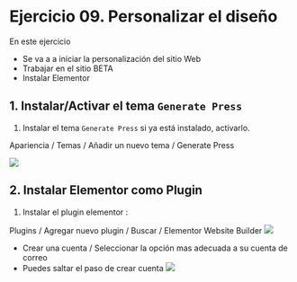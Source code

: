 
# Ejercicio 09. Personalizar el diseño
En este ejercicio 
- Se va a a iniciar la personalización del sitio Web
- Trabajar en el sitio BETA
- Instalar Elementor

## 1. Instalar/Activar el tema `Generate Press`
1. Instalar el tema `Generate Press` si ya está instalado, activarlo.

Apariencia / Temas / Añadir un nuevo tema / Generate Press


![](https://i.imgur.com/YnePFpR.png)

## 2. Instalar Elementor como Plugin
1. Instalar el plugin elementor : 

Plugins / Agregar nuevo plugin / Buscar / Elementor Website Builder
![](https://i.imgur.com/unBaVi4.png)

- Crear una cuenta / Seleccionar la opción mas adecuada a su cuenta de correo 
- Puedes saltar el paso de crear cuenta
![](https://i.imgur.com/TA111l2.png)




<!--stackedit_data:
eyJoaXN0b3J5IjpbMTI4OTQxOTA2MywtMTU1MjM5OTU0OCwtOD
MyMDk4NzcyLDIxNzY1OTQ0Nl19
-->